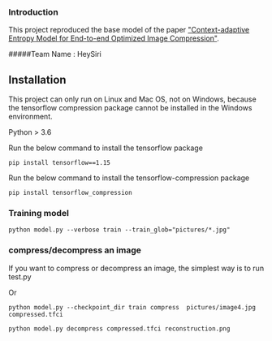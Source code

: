 ### Introduction
This project reproduced the base model of the paper ["Context-adaptive Entropy Model for End-to-end Optimized Image Compression"](https://arxiv.org/abs/1809.10452).

#####Team Name : HeySiri

## Installation

This project can only run on Linux and Mac OS, not on Windows, because the tensorflow compression package cannot be installed in the Windows environment.

Python  > 3.6

Run the below command to install the tensorflow package

```$xslt
pip install tensorflow==1.15
```

Run the below command to install the tensorflow-compression package
```$xslt
pip install tensorflow_compression
```


### Training model

```$xslt
python model.py --verbose train --train_glob="pictures/*.jpg"
```

### compress/decompress an image
If you want to compress or decompress an image, the simplest way is to run test.py

Or 


```
python model.py --checkpoint_dir train compress  pictures/image4.jpg compressed.tfci

```

```$xslt
python model.py decompress compressed.tfci reconstruction.png

```
